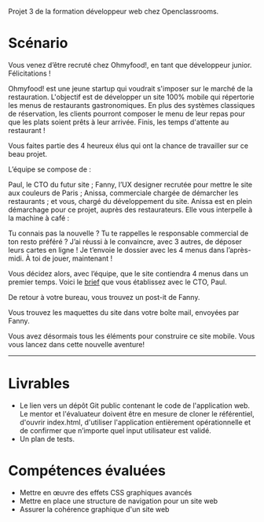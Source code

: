 Projet 3 de la formation développeur web chez Openclassrooms.

# Scénario

Vous venez d’être recruté chez Ohmyfood!, en tant que développeur junior. Félicitations !

Ohmyfood! est une jeune startup qui voudrait s'imposer sur le marché de la restauration. L'objectif est de développer un site 100% mobile qui répertorie les menus de restaurants gastronomiques. En plus des systèmes classiques de réservation, les clients pourront composer le menu de leur repas pour que les plats soient prêts à leur arrivée. Finis, les temps d'attente au restaurant !


Vous faites partie des 4 heureux élus qui ont la chance de travailler sur ce beau projet.

L’équipe se compose de :

Paul, le CTO du futur site ;
Fanny, l’UX designer recrutée pour mettre le site aux couleurs de Paris ;
Anissa, commerciale chargée de démarcher les restaurants ;
et vous, chargé du développement du site.
Anissa est en plein démarchage pour ce projet, auprès des restaurateurs. Elle vous interpelle à la machine à café :

Tu connais pas la nouvelle ? Tu te rappelles le responsable commercial de ton resto préféré ? J’ai réussi à le convaincre, avec 3 autres, de déposer leurs cartes en ligne ! Je t’envoie le dossier avec les 4 menus dans l’après-midi. À toi de jouer, maintenant !

Vous décidez alors, avec l’équipe, que le site contiendra 4 menus dans un premier temps. Voici le [brief](https://s3-eu-west-1.amazonaws.com/course.oc-static.com/projects/DW_P3/Brief%20cre%CC%81atif%20-%20Ohmyfood!.pdf) que vous établissez avec le CTO, Paul.

De retour à votre bureau, vous trouvez un post-it de Fanny.

Vous trouvez les maquettes du site dans votre boîte mail, envoyées par Fanny.

Vous avez désormais tous les éléments pour construire ce site mobile. Vous vous lancez dans cette nouvelle aventure!

------------------------------------------------------------------------
# Livrables
- Le lien vers un dépôt Git public contenant le code de l'application web.
Le mentor et l'évaluateur doivent être en mesure de cloner le référentiel, d'ouvrir index.html, d'utiliser l'application entièrement opérationnelle et de confirmer que n’importe quel input utilisateur est validé.
- Un plan de tests.

# Compétences évaluées

- Mettre en œuvre des effets CSS graphiques avancés
- Mettre en place une structure de navigation pour un site web
- Assurer la cohérence graphique d'un site web
